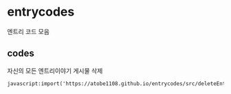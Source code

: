 # entrycodes
엔트리 코드 모음

## codes
자신의 모든 엔트리이야기 게시물 삭제
 ```
javascript:import('https://atobe1108.github.io/entrycodes/src/deleteEntrystory.js')
```

